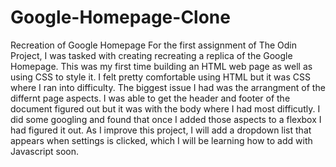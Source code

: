 # Google-Homepage-Clone
Recreation of Google Homepage
For the first assignment of The Odin Project, I was tasked with creating recreating a replica of the Google Homepage. This was my first time building an HTML web page as well as using CSS to style it. I felt pretty comfortable using HTML but it was CSS where I ran into difficulty. The biggest issue I had was the arrangment of the differnt page aspects. I was able to get the header and footer of the document figured out but it was with the body where I had most difficutly. I did some googling and found that once I added those aspects to a flexbox I had figured it out. As I improve this project, I will add a dropdown list that appears when settings is clicked, which I will be learning how to add with Javascript soon. 
